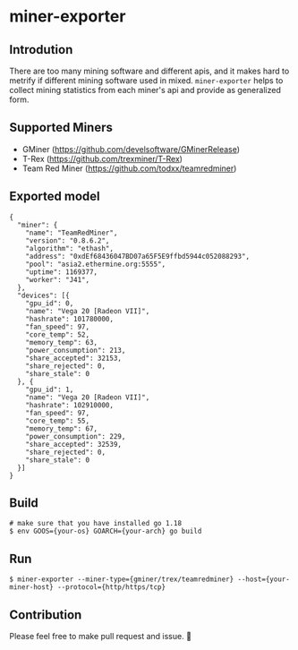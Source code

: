 # miner-exporter

## Introdution
There are too many mining software and different apis, and it makes hard to metrify if different mining software used in mixed.
`miner-exporter` helps to collect mining statistics from each miner's api and provide as generalized form.

## Supported Miners
- GMiner (https://github.com/develsoftware/GMinerRelease)
- T-Rex (https://github.com/trexminer/T-Rex)
- Team Red Miner (https://github.com/todxx/teamredminer)

## Exported model
```
{
  "miner": {
    "name": "TeamRedMiner",
    "version": "0.8.6.2",
    "algorithm": "ethash",
    "address": "0xdEf68436047BD07a65F5E9ffbd5944c052088293",
    "pool": "asia2.ethermine.org:5555",
    "uptime": 1169377,
    "worker": "J41",
  },
  "devices": [{
    "gpu_id": 0,
    "name": "Vega 20 [Radeon VII]",
    "hashrate": 101780000,
    "fan_speed": 97,
    "core_temp": 52,
    "memory_temp": 63,
    "power_consumption": 213,
    "share_accepted": 32153,
    "share_rejected": 0,
    "share_stale": 0
  }, {
    "gpu_id": 1,
    "name": "Vega 20 [Radeon VII]",
    "hashrate": 102910000,
    "fan_speed": 97,
    "core_temp": 55,
    "memory_temp": 67,
    "power_consumption": 229,
    "share_accepted": 32539,
    "share_rejected": 0,
    "share_stale": 0
  }]
}
```

## Build
```
# make sure that you have installed go 1.18
$ env GOOS={your-os} GOARCH={your-arch} go build
```

## Run
```
$ miner-exporter --miner-type={gminer/trex/teamredminer} --host={your-miner-host} --protocol={http/https/tcp}
```

## Contribution
Please feel free to make pull request and issue. 🙂
